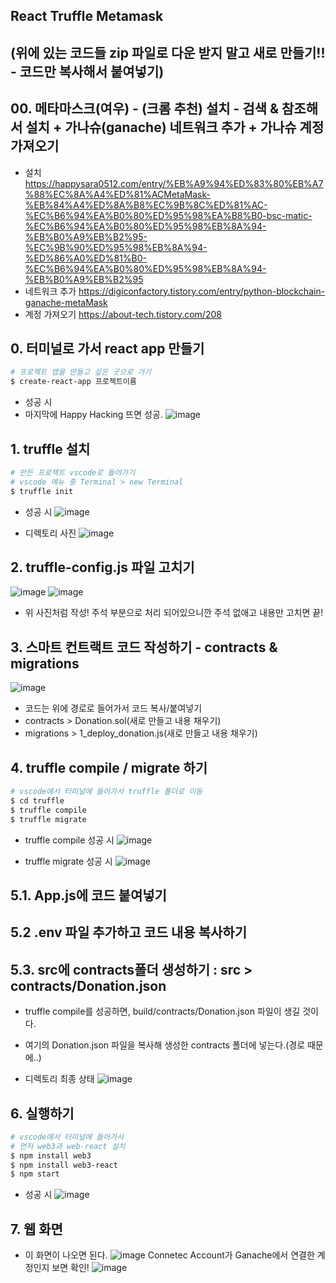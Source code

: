 ## React Truffle Metamask

## (위에 있는 코드들 zip 파일로 다운 받지 말고 새로 만들기!! - 코드만 복사해서 붙여넣기)

## 00. 메타마스크(여우) - (크롬 추천) 설치 - 검색 & 참조해서 설치 + 가나슈(ganache) 네트워크 추가 + 가나슈 계정 가져오기
- 설치
https://happysara0512.com/entry/%EB%A9%94%ED%83%80%EB%A7%88%EC%8A%A4%ED%81%ACMetaMask-%EB%84%A4%ED%8A%B8%EC%9B%8C%ED%81%AC-%EC%B6%94%EA%B0%80%ED%95%98%EA%B8%B0-bsc-matic-%EC%B6%94%EA%B0%80%ED%95%98%EB%8A%94-%EB%B0%A9%EB%B2%95-%EC%9B%90%ED%95%98%EB%8A%94-%ED%86%A0%ED%81%B0-%EC%B6%94%EA%B0%80%ED%95%98%EB%8A%94-%EB%B0%A9%EB%B2%95
- 네트워크 추가
https://digiconfactory.tistory.com/entry/python-blockchain-ganache-metaMask
- 계정 가져오기
https://about-tech.tistory.com/208

## 0. 터미널로 가서 react app 만들기
```sh
# 프로젝트 앱을 만들고 싶은 곳으로 가기
$ create-react-app 프로젝트이름
```
- 성공 시
- 마지막에 Happy Hacking 뜨면 성공.
![image](https://github.com/ljyeonature/Blockchain/assets/100672796/4ba8dfe6-8d26-40c9-bb23-f07fe8b6dab5)


## 1. truffle 설치
```sh
# 만든 프로젝트 vscode로 들어가기
# vscode 메뉴 중 Terminal > new Terminal
$ truffle init
```
- 성공 시
![image](https://github.com/ljyeonature/Blockchain/assets/100672796/32f77ca7-25e6-4fb2-ac23-64beff96f92e)

- 디렉토리 사진
![image](https://github.com/ljyeonature/Blockchain/assets/100672796/dd832da3-a709-4c16-8a07-8c9ae4695b9f)


## 2. truffle-config.js 파일 고치기
![image](https://github.com/ljyeonature/Blockchain/assets/100672796/478d110c-e3c8-44c1-b207-c3a2df313299)
![image](https://github.com/ljyeonature/Blockchain/assets/100672796/aaad51cc-fbfd-4dea-8a4d-fdfbb4782517)
- 위 사진처럼 작성! 주석 부분으로 처리 되어있으니깐 주석 없애고 내용만 고치면 끝!


## 3. 스마트 컨트랙트 코드 작성하기 - contracts & migrations
![image](https://github.com/ljyeonature/Blockchain/assets/100672796/3c6a280a-b583-4961-89fc-198548d6bf9b)
- 코드는 위에 경로로 들어가서 코드 복사/붙여넣기
- contracts > Donation.sol(새로 만들고 내용 채우기)
- migrations > 1_deploy_donation.js(새로 만들고 내용 채우기)

## 4. truffle compile / migrate 하기
```sh
# vscode에서 터미널에 들어가서 truffle 폴더로 이동
$ cd truffle
$ truffle compile
$ truffle migrate
```
- truffle compile 성공 시
![image](https://github.com/ljyeonature/Blockchain/assets/100672796/7ce5dae6-b894-4276-a274-7feea86e5aeb)

- truffle migrate 성공 시
![image](https://github.com/ljyeonature/Blockchain/assets/100672796/c29fa6df-0051-4092-8cab-0d0b053c61ef)


## 5.1. App.js에 코드 붙여넣기
## 5.2 .env 파일 추가하고 코드 내용 복사하기
## 5.3. src에 contracts폴더 생성하기 : src > contracts/Donation.json
- truffle compile를 성공하면, build/contracts/Donation.json 파일이 생길 것이다.
- 여기의 Donation.json 파일을 복사해 생성한 contracts 폴더에 넣는다.(경로 때문에..)

- 디렉토리 최종 상태
![image](https://github.com/ljyeonature/Blockchain/assets/100672796/8112ce93-517b-48d5-9302-064f90df8cd0)

## 6. 실행하기
```sh
# vscode에서 터미널에 들어가서
# 먼저 web3과 web-react 설치
$ npm install web3
$ npm install web3-react
$ npm start
```
- 성공 시
![image](https://github.com/ljyeonature/Blockchain/assets/100672796/b33b52ad-04f3-4bfe-bd7a-ce39bc8bdb2c)

## 7. 웹 화면
- 이 화면이 나오면 된다.
![image](https://github.com/ljyeonature/Blockchain/assets/100672796/c7d87742-2528-4d9e-a52c-f63f71c6abff)
Connetec Account가 Ganache에서 연결한 계정인지 보면 확인!
![image](https://github.com/ljyeonature/Blockchain/assets/100672796/9dca860c-58c2-4035-aebc-49f62fda993f)




